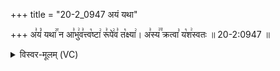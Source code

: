 +++
title = "20-2_0947 अयं यथा"

+++
अ꣣यं꣡ यथा꣢꣯ न आ꣣भु꣢व꣣त्त्व꣡ष्टा꣢ रू꣣पे꣢व꣣ त꣡क्ष्या꣢। अ꣣स्य꣢꣫ क्रत्वा꣣ य꣡श꣢स्वतः ॥ 20-2:0947 ॥

<details><summary>विस्वर-मूलम् (VC)</summary>

अयं यथा न आभुवत्त्वष्टा रूपेव तक्ष्या । अस्य क्रत्वा यशस्वतः ॥९४७॥
</details>